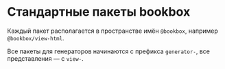 # Стандартные пакеты bookbox

Каждый пакет располагается в пространстве имён `@bookbox`, например `@bookbox/view-html`.

Все пакеты для генераторов начинаются с префикса `generator-`, все представления — с `view-`.

